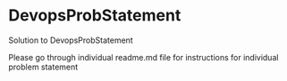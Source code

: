 # DevopsProbStatement
Solution to DevopsProbStatement

Please go through individual readme.md file for instructions for individual problem statement
